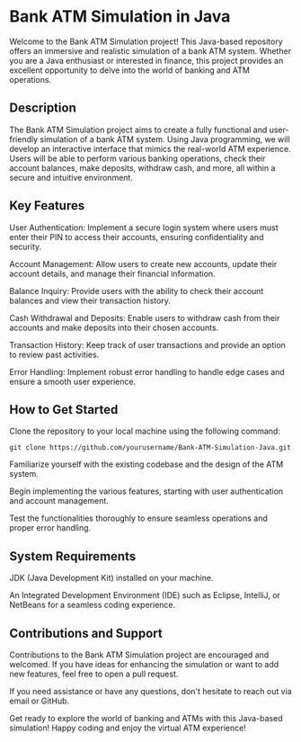 # Bank ATM Simulation in Java

Welcome to the Bank ATM Simulation project! This Java-based repository offers an immersive and realistic simulation of a bank ATM system. Whether you are a Java enthusiast or interested in finance, this project provides an excellent opportunity to delve into the world of banking and ATM operations.

## Description
The Bank ATM Simulation project aims to create a fully functional and user-friendly simulation of a bank ATM system. Using Java programming, we will develop an interactive interface that mimics the real-world ATM experience. Users will be able to perform various banking operations, check their account balances, make deposits, withdraw cash, and more, all within a secure and intuitive environment.

## Key Features
User Authentication: Implement a secure login system where users must enter their PIN to access their accounts, ensuring confidentiality and security.

Account Management: Allow users to create new accounts, update their account details, and manage their financial information.

Balance Inquiry: Provide users with the ability to check their account balances and view their transaction history.

Cash Withdrawal and Deposits: Enable users to withdraw cash from their accounts and make deposits into their chosen accounts.

Transaction History: Keep track of user transactions and provide an option to review past activities.

Error Handling: Implement robust error handling to handle edge cases and ensure a smooth user experience.

## How to Get Started
Clone the repository to your local machine using the following command:
```
git clone https://github.com/yourusername/Bank-ATM-Simulation-Java.git
```
Familiarize yourself with the existing codebase and the design of the ATM system.

Begin implementing the various features, starting with user authentication and account management.

Test the functionalities thoroughly to ensure seamless operations and proper error handling.

## System Requirements
JDK (Java Development Kit) installed on your machine.

An Integrated Development Environment (IDE) such as Eclipse, IntelliJ, or NetBeans for a seamless coding experience.

## Contributions and Support
Contributions to the Bank ATM Simulation project are encouraged and welcomed. If you have ideas for enhancing the simulation or want to add new features, feel free to open a pull request.

If you need assistance or have any questions, don't hesitate to reach out via email or GitHub.

Get ready to explore the world of banking and ATMs with this Java-based simulation! Happy coding and enjoy the virtual ATM experience!
